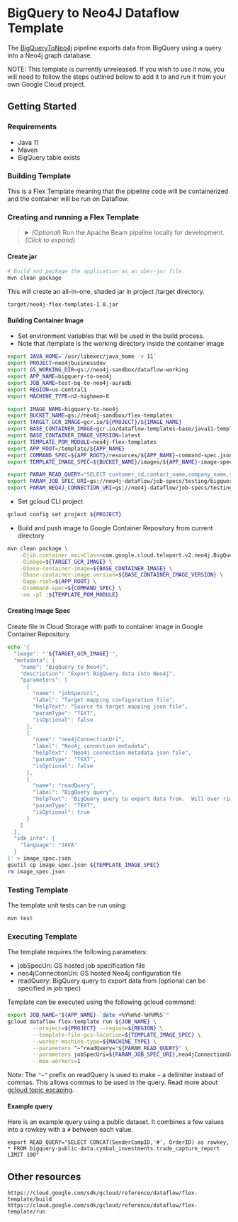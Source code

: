 # BigQuery to Neo4J Dataflow Template

The [BigQueryToNeo4j](../src/main/java/com/google/cloud/teleport/v2/neo4j/BigQueryToNeo4j.java) pipeline exports data
from BigQuery using a query into a Neo4j graph database.

NOTE: This template is currently unreleased. If you wish to use it now, you
will need to follow the steps outlined below to add it to and run it from
your own Google Cloud project.

## Getting Started

### Requirements
* Java 11
* Maven
* BigQuery table exists

### Building Template
This is a Flex Template meaning that the pipeline code will be containerized and the container will be
run on Dataflow.

### Creating and running a Flex Template

> <details><summary>
> <i>(Optional)</i> Run the Apache Beam pipeline locally for development.
> <i>(Click to expand)</i>
> </summary>
>
> * Set environment variables that will be used in the build process.
> ```sh
> export JAVA_HOME=`/usr/libexec/java_home -v 11`
> export PROJECT=neo4jbusinessdev
> export GS_WORKING_DIR=gs://neo4j-sandbox/dataflow-working
> export APP_NAME=bigquery-to-neo4j
> export JOB_NAME=test-bq-to-neo4j-auradb
> export REGION=us-central1
> export MACHINE_TYPE=n2-highmem-8
> ```
> * Note that to enable_vertical_memory_autoscaling needs Dataflow Prime which requires enabling the "Cloud Autoscaling API"
> * https://cloud.google.com/dataflow/docs/guides/enable-dataflow-prime
>   --dataflowServiceOptions=enable_prime 
>   --experiments=enable_vertical_memory_autoscaling 
> * Additional testing required to determine optimal memory
> ```sh
> mvn compile exec:java \
>   -Dexec.mainClass=com.google.cloud.teleport.v2.neo4j.BigQueryToNeo4j \
>   -Dexec.args="\
>     --runner=DataflowRunner \
>     --project=$PROJECT \
>     --usePublicIps=true \
>     --stagingLocation=$GS_WORKING_DIR/staging/ \
>     --tempLocation=$GS_WORKING_DIR/temp/ \
>     --jobName=$JOB_NAME \
>     --appName=$APP_NAME \
>     --region=$REGION \
>     --workerMachineType=$MACHINE_TYPE \
>     --maxNumWorkers=16 \
>     --readQuery=\"SELECT customer_id,contact_name,company_name,seller_id,seller_first_name, \
>     seller_last_name,seller_title,product_id,product_name,category_name,supplier_name, \
>     supplier_postal_code, supplier_country,order_id, \
>     quantity,unit_price, discount FROM neo4jbusinessdev.northwind.V_CUSTOMER_ORDERS LIMIT 10\" \
>     --jobSpecUri=gs://neo4j-dataflow/job-specs/testing/bigquery/bq-northwind-jobspec.json \
>     --neo4jConnectionUri=gs://neo4j-dataflow/job-specs/testing/common/auradb-free-connection.json"
> ```
> </details>

#### Create jar

```sh
# Build and package the application as an uber-jar file.
mvn clean package
```

This will create an all-in-one, shaded jar in project /target directory.

    target/neo4j-flex-templates-1.0.jar

#### Building Container Image
* Set environment variables that will be used in the build process.
* Note that /template is the working directory inside the container image
```sh
export JAVA_HOME=`/usr/libexec/java_home -v 11`
export PROJECT=neo4jbusinessdev
export GS_WORKING_DIR=gs://neo4j-sandbox/dataflow-working
export APP_NAME=bigquery-to-neo4j
export JOB_NAME=test-bq-to-neo4j-auradb
export REGION=us-central1
export MACHINE_TYPE=n2-highmem-8

export IMAGE_NAME=bigquery-to-neo4j
export BUCKET_NAME=gs://neo4j-sandbox/flex-templates
export TARGET_GCR_IMAGE=gcr.io/${PROJECT}/${IMAGE_NAME}
export BASE_CONTAINER_IMAGE=gcr.io/dataflow-templates-base/java11-template-launcher-base
export BASE_CONTAINER_IMAGE_VERSION=latest
export TEMPLATE_POM_MODULE=neo4j-flex-templates
export APP_ROOT=/template/${APP_NAME}
export COMMAND_SPEC=${APP_ROOT}/resources/${APP_NAME}-command-spec.json
export TEMPLATE_IMAGE_SPEC=${BUCKET_NAME}/images/${APP_NAME}-image-spec.json

export PARAM_READ_QUERY="SELECT customer_id,contact_name,company_name,seller_id,seller_first_name,seller_last_name,seller_title,product_id,product_name,category_name,supplier_name,supplier_postal_code, supplier_country,order_id, quantity,1 as unit_price, 0 as discount FROM northwind.V_CUSTOMER_ORDERS LIMIT 10"
export PARAM_JOB_SPEC_URI=gs://neo4j-dataflow/job-specs/testing/bigquery/bq-northwind-jobspec.json
export PARAM_NEO4J_CONNECTION_URI=gs://neo4j-dataflow/job-specs/testing/common/auradb-free-connection.json
``` 
* Set gcloud CLI project
```sh
gcloud config set project ${PROJECT}
```
* Build and push image to Google Container Repository from current directory
```sh
mvn clean package \
    -Djib.container.mainClass=com.google.cloud.teleport.v2.neo4j.BigQueryToNeo4j \
    -Dimage=${TARGET_GCR_IMAGE} \
    -Dbase-container-image=${BASE_CONTAINER_IMAGE} \
    -Dbase-container-image.version=${BASE_CONTAINER_IMAGE_VERSION} \
    -Dapp-root=${APP_ROOT} \
    -Dcommand-spec=${COMMAND_SPEC} \
    -am -pl :${TEMPLATE_POM_MODULE}
```

#### Creating Image Spec

Create file in Cloud Storage with path to container image in Google Container Repository.
```sh
echo '{
  "image": "'${TARGET_GCR_IMAGE}'",
  "metadata": {
    "name": "BigQuery to Neo4j",
    "description": "Export BigQuery data into Neo4j",
    "parameters": [
      {
        "name": "jobSpecUri",
        "label": "Target mapping configuration file",
        "helpText": "Source to target mapping json file",
        "paramType": "TEXT",
        "isOptional": false
      }, 
      {
        "name": "neo4jConnectionUri",
        "label": "Neo4j connection metadata",
        "helpText": "Neo4j connection metadata json file",
        "paramType": "TEXT",
        "isOptional": false
      },  
      {
        "name": "readQuery",
        "label": "BigQuery query",
        "helpText": "BigQuery query to export data from.  Will over ride source.query in job spec.",
        "paramType": "TEXT",
        "isOptional": true
      }    
    ]
  },
  "sdk_info": {
    "language": "JAVA"
  }
}' > image_spec.json
gsutil cp image_spec.json ${TEMPLATE_IMAGE_SPEC}
rm image_spec.json
```

### Testing Template

The template unit tests can be run using:
```sh
mvn test
```

### Executing Template

The template requires the following parameters:
* jobSpecUri: GS hosted job specification file
* neo4jConnectionUri: GS hosted Neo4j configuration file
* readQuery: BigQuery query to export data from (optional can be specified in job spec)

Template can be executed using the following gcloud command:
```sh
export JOB_NAME="${APP_NAME}-`date +%Y%m%d-%H%M%S`"
gcloud dataflow flex-template run ${JOB_NAME} \
        --project=${PROJECT} --region=${REGION} \
        --template-file-gcs-location=${TEMPLATE_IMAGE_SPEC} \
        --worker-machine-type=${MACHINE_TYPE} \
        --parameters ^~^readQuery="${PARAM_READ_QUERY}" \
        --parameters jobSpecUri=${PARAM_JOB_SPEC_URI},neo4jConnectionUri=${PARAM_NEO4J_CONNECTION_URI} \
        --max-workers=1
```

Note: The `^~^` prefix on readQuery is used to make `~` a delimiter instead of commas. 
This allows commas to be used in the query. Read more about [gcloud topic escaping](https://cloud.google.com/sdk/gcloud/reference/topic/escaping).

#### Example query

Here is an example query using a public dataset. It combines a few values into a rowkey with a `#` between each value.

```
export READ_QUERY="SELECT CONCAT(SenderCompID,'#', OrderID) as rowkey, * FROM bigquery-public-data.cymbal_investments.trade_capture_report LIMIT 100"
```

## Other resources

    https://cloud.google.com/sdk/gcloud/reference/dataflow/flex-template/build
    https://cloud.google.com/sdk/gcloud/reference/dataflow/flex-template/run
